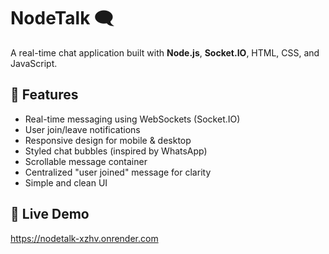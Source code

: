 # NodeTalk 🗨️  
A real-time chat application built with **Node.js**, **Socket.IO**, HTML, CSS, and JavaScript.  

## 📌 Features
- Real-time messaging using WebSockets (Socket.IO)
- User join/leave notifications
- Responsive design for mobile & desktop
- Styled chat bubbles (inspired by WhatsApp)
- Scrollable message container
- Centralized "user joined" message for clarity
- Simple and clean UI

## 🚀 Live Demo
https://nodetalk-xzhv.onrender.com
